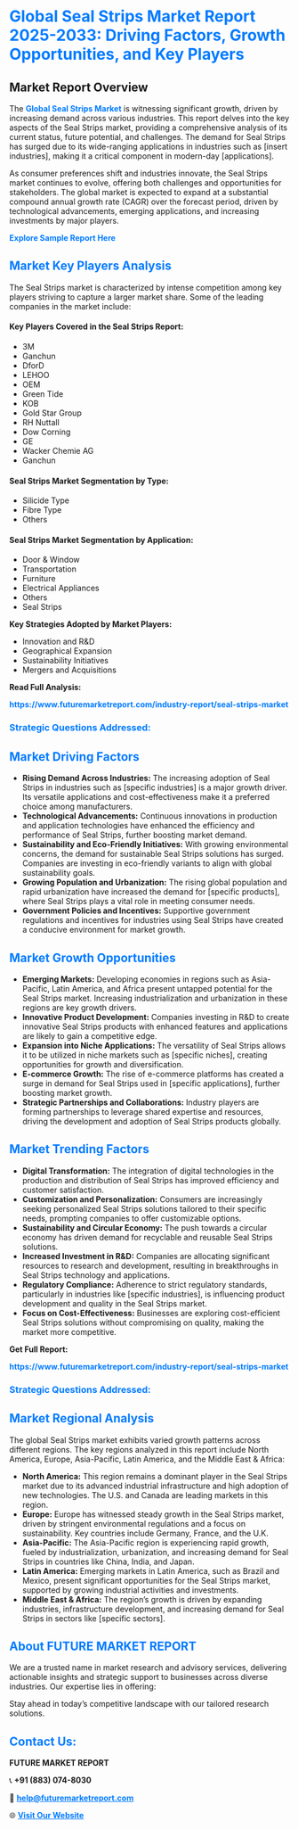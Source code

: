 <h1 style="color: #007BFF;">Global Seal Strips Market Report 2025-2033: Driving Factors, Growth Opportunities, and Key Players</h1>

<section id="overview">
<h2>Market Report Overview</h2>
<p>The <a href="https://www.futuremarketreport.com/industry-report/seal-strips-market" style="color: #007BFF; text-decoration: none;"><strong>Global Seal Strips Market</strong></a> is witnessing significant growth, driven by increasing demand across various industries. This report delves into the key aspects of the Seal Strips market, providing a comprehensive analysis of its current status, future potential, and challenges. The demand for Seal Strips has surged due to its wide-ranging applications in industries such as [insert industries], making it a critical component in modern-day [applications].</p>
<p>As consumer preferences shift and industries innovate, the Seal Strips market continues to evolve, offering both challenges and opportunities for stakeholders. The global market is expected to expand at a substantial compound annual growth rate (CAGR) over the forecast period, driven by technological advancements, emerging applications, and increasing investments by major players.</p>
</section>

<section id="overview">
<p><a href="https://www.futuremarketreport.com/request-sample/reportId=120501" style="color: #007BFF; text-decoration: none;"><strong>Explore Sample Report Here</strong></a></p>
</section>

<section id="key-players">
<h2 style="color: #007BFF;">Market Key Players Analysis</h2>
<p>The Seal Strips market is characterized by intense competition among key players striving to capture a larger market share. Some of the leading companies in the market include:</p>
<h4>Key Players Covered in the Seal Strips Report:</h4>
<ul><li>3M</li><li>Ganchun</li><li>DforD</li><li>LEHOO</li><li>OEM</li><li>Green Tide</li><li>KOB</li><li>Gold Star Group</li><li>RH Nuttall</li><li>Dow Corning</li><li>GE</li><li>Wacker Chemie AG</li><li>Ganchun</li></ul>
<h4>Seal Strips Market Segmentation by Type:</h4>
<ul><li>Silicide Type</li><li>Fibre Type</li><li>Others</li></ul>

<h4>Seal Strips Market Segmentation by Application:</h4>
<ul><li>Door &amp; Window</li><li>Transportation</li><li>Furniture</li><li>Electrical Appliances</li><li>Others</li><li>Seal Strips</li></ul>
<p><strong>Key Strategies Adopted by Market Players:</strong></p>
<ul>
<li>Innovation and R&D</li>
<li>Geographical Expansion</li>
<li>Sustainability Initiatives</li>
<li>Mergers and Acquisitions</li>
</ul>
</section>

<section>
<p><strong>Read Full Analysis: </strong></p><a href="https://www.futuremarketreport.com/industry-report/seal-strips-market" style="color: #007BFF; text-decoration: none;"><strong>https://www.futuremarketreport.com/industry-report/seal-strips-market</strong></a>
<h3 style="color: #007BFF;">Strategic Questions Addressed:</h3>
</section>

<section id="driving-factors">
<h2 style="color: #007BFF;">Market Driving Factors</h2>
<ul>
<li><strong>Rising Demand Across Industries:</strong> The increasing adoption of Seal Strips in industries such as [specific industries] is a major growth driver. Its versatile applications and cost-effectiveness make it a preferred choice among manufacturers.</li>
<li><strong>Technological Advancements:</strong> Continuous innovations in production and application technologies have enhanced the efficiency and performance of Seal Strips, further boosting market demand.</li>
<li><strong>Sustainability and Eco-Friendly Initiatives:</strong> With growing environmental concerns, the demand for sustainable Seal Strips solutions has surged. Companies are investing in eco-friendly variants to align with global sustainability goals.</li>
<li><strong>Growing Population and Urbanization:</strong> The rising global population and rapid urbanization have increased the demand for [specific products], where Seal Strips plays a vital role in meeting consumer needs.</li>
<li><strong>Government Policies and Incentives:</strong> Supportive government regulations and incentives for industries using Seal Strips have created a conducive environment for market growth.</li>
</ul>
</section>

<section id="growth-opportunities">
<h2 style="color: #007BFF;">Market Growth Opportunities</h2>
<ul>
<li><strong>Emerging Markets:</strong> Developing economies in regions such as Asia-Pacific, Latin America, and Africa present untapped potential for the Seal Strips market. Increasing industrialization and urbanization in these regions are key growth drivers.</li>
<li><strong>Innovative Product Development:</strong> Companies investing in R&D to create innovative Seal Strips products with enhanced features and applications are likely to gain a competitive edge.</li>
<li><strong>Expansion into Niche Applications:</strong> The versatility of Seal Strips allows it to be utilized in niche markets such as [specific niches], creating opportunities for growth and diversification.</li>
<li><strong>E-commerce Growth:</strong> The rise of e-commerce platforms has created a surge in demand for Seal Strips used in [specific applications], further boosting market growth.</li>
<li><strong>Strategic Partnerships and Collaborations:</strong> Industry players are forming partnerships to leverage shared expertise and resources, driving the development and adoption of Seal Strips products globally.</li>
</ul>
</section>

<section id="trending-factors">
<h2 style="color: #007BFF;">Market Trending Factors</h2>
<ul>
<li><strong>Digital Transformation:</strong> The integration of digital technologies in the production and distribution of Seal Strips has improved efficiency and customer satisfaction.</li>
<li><strong>Customization and Personalization:</strong> Consumers are increasingly seeking personalized Seal Strips solutions tailored to their specific needs, prompting companies to offer customizable options.</li>
<li><strong>Sustainability and Circular Economy:</strong> The push towards a circular economy has driven demand for recyclable and reusable Seal Strips solutions.</li>
<li><strong>Increased Investment in R&D:</strong> Companies are allocating significant resources to research and development, resulting in breakthroughs in Seal Strips technology and applications.</li>
<li><strong>Regulatory Compliance:</strong> Adherence to strict regulatory standards, particularly in industries like [specific industries], is influencing product development and quality in the Seal Strips market.</li>
<li><strong>Focus on Cost-Effectiveness:</strong> Businesses are exploring cost-efficient Seal Strips solutions without compromising on quality, making the market more competitive.</li>
</ul>
</section>

<section>
<p><strong>Get Full Report: </strong></p><a href="https://www.futuremarketreport.com/industry-report/seal-strips-market" style="color: #007BFF; text-decoration: none;"><strong>https://www.futuremarketreport.com/industry-report/seal-strips-market</strong></a>
<h3 style="color: #007BFF;">Strategic Questions Addressed:</h3>
</section>


<section id="regional-analysis">
<h2 style="color: #007BFF;">Market Regional Analysis</h2>
<p>The global Seal Strips market exhibits varied growth patterns across different regions. The key regions analyzed in this report include North America, Europe, Asia-Pacific, Latin America, and the Middle East & Africa:</p>
<ul>
<li><strong>North America:</strong> This region remains a dominant player in the Seal Strips market due to its advanced industrial infrastructure and high adoption of new technologies. The U.S. and Canada are leading markets in this region.</li>
<li><strong>Europe:</strong> Europe has witnessed steady growth in the Seal Strips market, driven by stringent environmental regulations and a focus on sustainability. Key countries include Germany, France, and the U.K.</li>
<li><strong>Asia-Pacific:</strong> The Asia-Pacific region is experiencing rapid growth, fueled by industrialization, urbanization, and increasing demand for Seal Strips in countries like China, India, and Japan.</li>
<li><strong>Latin America:</strong> Emerging markets in Latin America, such as Brazil and Mexico, present significant opportunities for the Seal Strips market, supported by growing industrial activities and investments.</li>
<li><strong>Middle East & Africa:</strong> The region’s growth is driven by expanding industries, infrastructure development, and increasing demand for Seal Strips in sectors like [specific sectors].</li>
</ul>
</section>

<footer>
<h2 style="color: #007BFF;">About FUTURE MARKET REPORT</h2>
<p>We are a trusted name in market research and advisory services, delivering actionable insights and strategic support to businesses across diverse industries. Our expertise lies in offering:</p>

<p>Stay ahead in today’s competitive landscape with our tailored research solutions.</p>

<h2 style="color: #007BFF;">Contact Us:</h2>
<p><strong>FUTURE MARKET REPORT</strong></p>
<p>📞 <strong>+91 (883) 074-8030</strong></p>
<p>📧 <strong><a href="mailto:help@futuremarketreport.com" style="color: #007BFF;">help@futuremarketreport.com</a></strong></p>
<p>🌐 <strong><a href="https://www.futuremarketreport.com/" style="color: #007BFF;">Visit Our Website</a></strong></p>
</footer>